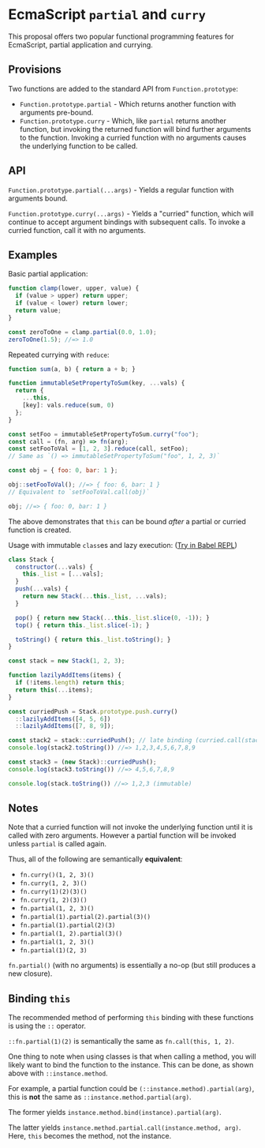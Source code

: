 # EcmaScript `partial` and `curry`

This proposal offers two popular functional programming features for EcmaScript,
partial application and currying.

## Provisions

Two functions are added to the standard API from `Function.prototype`:

  - `Function.prototype.partial` - Which returns another function with arguments pre-bound.
  - `Function.prototype.curry` - Which, like `partial` returns another function, but invoking the returned function will bind further arguments to the function. Invoking a curried function with no arguments causes the underlying function to be called.

## API

`Function.prototype.partial(...args)` - Yields a regular function with arguments bound.

`Function.prototype.curry(...args)` - Yields a "curried" function, which will continue to accept argument bindings with subsequent calls. To invoke a curried function, call it with no arguments.

## Examples

Basic partial application:

```js
function clamp(lower, upper, value) {
  if (value > upper) return upper;
  if (value < lower) return lower;
  return value;
}

const zeroToOne = clamp.partial(0.0, 1.0);
zeroToOne(1.5); //=> 1.0
```

Repeated currying with `reduce`:

```js
function sum(a, b) { return a + b; }

function immutableSetPropertyToSum(key, ...vals) {
  return {
    ...this,
    [key]: vals.reduce(sum, 0)
  };
}

const setFoo = immutableSetPropertyToSum.curry("foo");
const call = (fn, arg) => fn(arg);
const setFooToVal = [1, 2, 3].reduce(call, setFoo);
// Same as `() => immutableSetPropertyToSum("foo", 1, 2, 3)`

const obj = { foo: 0, bar: 1 };

obj::setFooToVal(); //=> { foo: 6, bar: 1 }
// Equivalent to `setFooToVal.call(obj)`

obj; //=> { foo: 0, bar: 1 }
```

The above demonstrates that `this` can be bound _after_ a partial or curried function is created.

Usage with immutable `class`es and lazy execution: ([Try in Babel REPL](https://babeljs.io/repl/#?experimental=true&evaluate=true&loose=false&spec=false&code=%22use%20strict%22%3B%0A%0AFunction.prototype.partial%20%3D%20function%20%28...bindArgs%29%20%7B%0A%20%20const%20fn%20%3D%20this%3B%0A%20%20return%20function%20%28...args%29%20%7B%0A%20%20%20%20return%20fn.call%28this%2C%20...bindArgs%2C%20...args%29%0A%20%20%7D%0A%7D%0A%0AFunction.prototype.curry%20%3D%20function%20%28...bindArgs%29%20%7B%0A%20%20const%20fn%20%3D%20this%3B%0A%20%20return%20function%20%28...args%29%20%7B%0A%20%20%20%20return%20args.length%20%3D%3D%3D%200%0A%20%20%20%20%20%20%3F%20fn.call%28this%2C%20...bindArgs%29%0A%20%20%20%20%20%20%3A%20fn.curry.call%28fn%2C%20...bindArgs%2C%20...args%29%3B%0A%20%20%7D%0A%7D%0A%0Aclass%20Stack%20%7B%0A%20%20constructor%28...vals%29%20%7B%0A%20%20%20%20this._list%20%3D%20%5B...vals%5D%3B%0A%20%20%7D%0A%20%20push%28...vals%29%20%7B%0A%20%20%20%20return%20new%20Stack%28...this._list%2C%20...vals%29%3B%0A%20%20%7D%0A%20%20%0A%20%20pop%28%29%20%7B%20return%20new%20Stack%28...this._list.slice%280%2C%20-1%29%29%3B%20%7D%0A%20%20top%28%29%20%7B%20return%20this._list.slice%28-1%29%3B%20%7D%0A%20%20%0A%20%20toString%28%29%20%7B%20return%20this._list.toString%28%29%3B%20%7D%0A%7D%0A%0Aconst%20stack%20%3D%20new%20Stack%281%2C%202%2C%203%29%3B%0A%0Afunction%20lazilyAddItems%28items%29%20%7B%0A%20%20if%20%28!items.length%29%20return%20this%3B%0A%20%20return%20this%28...items%29%3B%0A%7D%0A%0Aconst%20curriedPush%20%3D%20Stack.prototype.push.curry%28%29%0A%20%20%3A%3AlazilyAddItems%28%5B4%2C%205%2C%206%5D%29%0A%20%20%3A%3AlazilyAddItems%28%5B7%2C%208%2C%209%5D%29%3B%0A%0Aconst%20stack2%20%3D%20stack%3A%3AcurriedPush%28%29%3B%20%2F%2F%20late%20binding%20%28curried.call%28stack%29%29%0Aconsole.log%28stack2.toString%28%29%29%20%2F%2F%3D%3E%201%2C2%2C3%2C4%2C5%2C6%2C7%2C8%2C9%0A%0Aconst%20stack3%20%3D%20%28new%20Stack%29%3A%3AcurriedPush%28%29%3B%0Aconsole.log%28stack3.toString%28%29%29%20%2F%2F%3D%3E%204%2C5%2C6%2C7%2C8%2C9%0A%0Aconsole.log%28stack.toString%28%29%29%20%2F%2F%3D%3E%201%2C2%2C3%20%28immutable%29))

```js
class Stack {
  constructor(...vals) {
    this._list = [...vals];
  }
  push(...vals) {
    return new Stack(...this._list, ...vals);
  }

  pop() { return new Stack(...this._list.slice(0, -1)); }
  top() { return this._list.slice(-1); }

  toString() { return this._list.toString(); }
}

const stack = new Stack(1, 2, 3);

function lazilyAddItems(items) {
  if (!items.length) return this;
  return this(...items);
}

const curriedPush = Stack.prototype.push.curry()
  ::lazilyAddItems([4, 5, 6])
  ::lazilyAddItems([7, 8, 9]);

const stack2 = stack::curriedPush(); // late binding (curried.call(stack))
console.log(stack2.toString()) //=> 1,2,3,4,5,6,7,8,9

const stack3 = (new Stack)::curriedPush();
console.log(stack3.toString()) //=> 4,5,6,7,8,9

console.log(stack.toString()) //=> 1,2,3 (immutable)
```

## Notes

Note that a curried function will not invoke the underlying function until it is called with zero arguments. However a partial function will be invoked unless `partial` is called again.

Thus, all of the following are semantically **equivalent**:

- `fn.curry()(1, 2, 3)()`
- `fn.curry(1, 2, 3)()`
- `fn.curry(1)(2)(3)()`
- `fn.curry(1, 2)(3)()`
- `fn.partial(1, 2, 3)()`
- `fn.partial(1).partial(2).partial(3)()`
- `fn.partial(1).partial(2)(3)`
- `fn.partial(1, 2).partial(3)()`
- `fn.partial(1, 2, 3)()`
- `fn.partial(1)(2, 3)`

`fn.partial()` (with no arguments) is essentially a no-op (but still produces a new closure).

## Binding `this`  

The recommended method of performing `this` binding with these functions is using the `::` operator.

`::fn.partial(1)(2)` is semantically the same as `fn.call(this, 1, 2)`.

One thing to note when using classes is that when calling a method, you will likely want to bind the function to the instance. This can be done, as shown above with `::instance.method`.

For example, a partial function could be `(::instance.method).partial(arg)`, this is **not** the same as `::instance.method.partial(arg)`.

The former yields `instance.method.bind(instance).partial(arg)`.

The latter yields
`instance.method.partial.call(instance.method, arg)`. Here, `this` becomes the method, not the instance.
